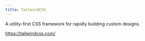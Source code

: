 ```yaml
---
title: TailwindCSS
---
```


A utility-first CSS framework for
rapidly building custom designs.

<https://tailwindcss.com/>
